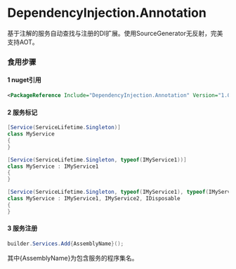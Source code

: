 # DependencyInjection.Annotation
基于注解的服务自动查找与注册的DI扩展。使用SourceGenerator无反射，完美支持AOT。

### 食用步骤
#### 1 nuget引用 
```xml
<PackageReference Include="DependencyInjection.Annotation" Version="1.0.0-beta1" />
```

#### 2 服务标记
```c#
[Service(ServiceLifetime.Singleton)]
class MyService 
{    
}
```

```c#
[Service(ServiceLifetime.Singleton, typeof(IMyService1))]
class MyService : IMyService1
{    
}
```

```c#
[Service(ServiceLifetime.Singleton, typeof(IMyService1), typeof(IMyService2))]
class MyService : IMyService1, IMyService2, IDisposable
{    
}
```

#### 3 服务注册
```c#
builder.Services.Add{AssemblyName}();
```
其中{AssemblyName}为包含服务的程序集名。
